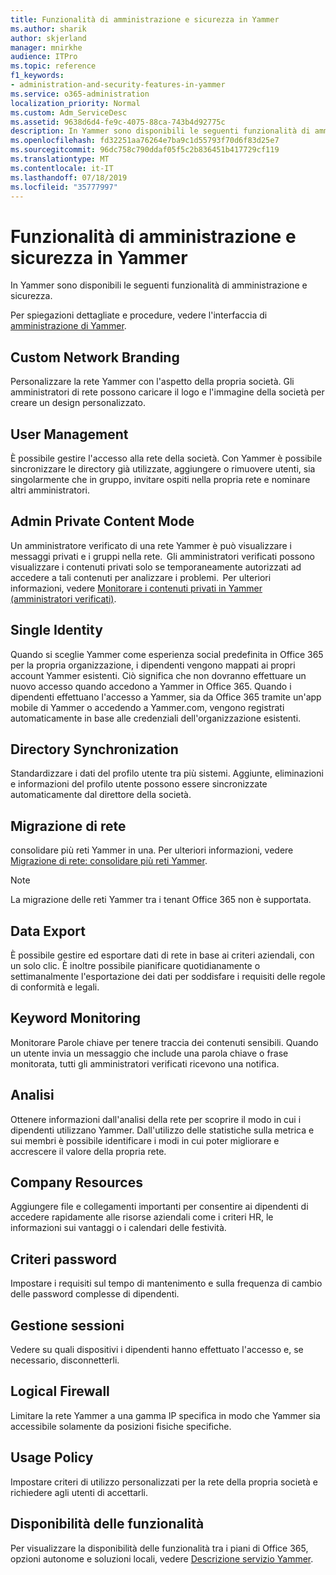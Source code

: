 ```yaml
---
title: Funzionalità di amministrazione e sicurezza in Yammer
ms.author: sharik
author: skjerland
manager: mnirkhe
audience: ITPro
ms.topic: reference
f1_keywords:
- administration-and-security-features-in-yammer
ms.service: o365-administration
localization_priority: Normal
ms.custom: Adm_ServiceDesc
ms.assetid: 9638d6d4-fe9c-4075-88ca-743b4d92775c
description: In Yammer sono disponibili le seguenti funzionalità di amministrazione e sicurezza.
ms.openlocfilehash: fd32251aa76264e7ba9c1d55793f70d6f83d25e7
ms.sourcegitcommit: 96dc758c790ddaf05f5c2b836451b417729cf119
ms.translationtype: MT
ms.contentlocale: it-IT
ms.lasthandoff: 07/18/2019
ms.locfileid: "35777997"
---
```

# <a name="administration-and-security-features-in-yammer"></a>Funzionalità di amministrazione e sicurezza in Yammer

In Yammer sono disponibili le seguenti funzionalità di amministrazione e sicurezza.
  
Per spiegazioni dettagliate e procedure, vedere l'interfaccia di [amministrazione di Yammer](https://go.microsoft.com/fwlink/?LinkId=869688).
  
## <a name="custom-network-branding"></a>Custom Network Branding
<a name="bkmk_CustomNetworkBranding"> </a>

Personalizzare la rete Yammer con l'aspetto della propria società. Gli amministratori di rete possono caricare il logo e l'immagine della società per creare un design personalizzato.
  
## <a name="user-management"></a>User Management
<a name="bkmk_UserManagement"> </a>

È possibile gestire l'accesso alla rete della società. Con Yammer è possibile sincronizzare le directory già utilizzate, aggiungere o rimuovere utenti, sia singolarmente che in gruppo, invitare ospiti nella propria rete e nominare altri amministratori.
  
## <a name="admin-private-content-mode"></a>Admin Private Content Mode
<a name="bkmk_AdminPrivate"> </a>

Un amministratore verificato di una rete Yammer è può visualizzare i messaggi privati e i gruppi nella rete.  Gli amministratori verificati possono visualizzare i contenuti privati solo se temporaneamente autorizzati ad accedere a tali contenuti per analizzare i problemi.  Per ulteriori informazioni, vedere [Monitorare i contenuti privati in Yammer (amministratori verificati)](https://go.microsoft.com/fwlink/?LinkId=627479).
  
## <a name="single-identity"></a>Single Identity
<a name="bkmk_o365_user_mapping"> </a>

Quando si sceglie Yammer come esperienza social predefinita in Office 365 per la propria organizzazione, i dipendenti vengono mappati ai propri account Yammer esistenti. Ciò significa che non dovranno effettuare un nuovo accesso quando accedono a Yammer in Office 365. Quando i dipendenti effettuano l'accesso a Yammer, sia da Office 365 tramite un'app mobile di Yammer o accedendo a Yammer.com, vengono registrati automaticamente in base alle credenziali dell'organizzazione esistenti.
  
## <a name="directory-synchronization"></a>Directory Synchronization
<a name="bkmk_DirectorySynchronization"> </a>

Standardizzare i dati del profilo utente tra più sistemi. Aggiunte, eliminazioni e informazioni del profilo utente possono essere sincronizzate automaticamente dal direttore della società.
  
## <a name="network-migration"></a>Migrazione di rete
<a name="bkmk_NetworkMigration"> </a>

consolidare più reti Yammer in una. Per ulteriori informazioni, vedere [Migrazione di rete: consolidare più reti Yammer](https://go.microsoft.com/fwlink/?LinkID=617488).
  
> [!NOTE]
> La migrazione delle reti Yammer tra i tenant Office 365 non è supportata. 
  
## <a name="data-export"></a>Data Export
<a name="bkmk_DataExport"> </a>

È possibile gestire ed esportare dati di rete in base ai criteri aziendali, con un solo clic. È inoltre possibile pianificare quotidianamente o settimanalmente l'esportazione dei dati per soddisfare i requisiti delle regole di conformità e legali.
  
## <a name="keyword-monitoring"></a>Keyword Monitoring
<a name="bkmk_KeywordMonitoring"> </a>

Monitorare Parole chiave per tenere traccia dei contenuti sensibili. Quando un utente invia un messaggio che include una parola chiave o frase monitorata, tutti gli amministratori verificati ricevono una notifica.
  
## <a name="analytics"></a>Analisi
<a name="bkmk_Analytics"> </a>

Ottenere informazioni dall'analisi della rete per scoprire il modo in cui i dipendenti utilizzano Yammer. Dall'utilizzo delle statistiche sulla metrica e sui membri è possibile identificare i modi in cui poter migliorare e accrescere il valore della propria rete.
  
## <a name="company-resources"></a>Company Resources
<a name="bkmk_CompanyResources"> </a>

Aggiungere file e collegamenti importanti per consentire ai dipendenti di accedere rapidamente alle risorse aziendali come i criteri HR, le informazioni sui vantaggi o i calendari delle festività.
  
## <a name="password-policies"></a>Criteri password
<a name="bkmk_PasswordPolicies"> </a>

Impostare i requisiti sul tempo di mantenimento e sulla frequenza di cambio delle password complesse di dipendenti.
  
## <a name="session-management"></a>Gestione sessioni
<a name="bkmk_SessionManagement"> </a>

Vedere su quali dispositivi i dipendenti hanno effettuato l'accesso e, se necessario, disconnetterli.
  
## <a name="logical-firewall"></a>Logical Firewall
<a name="bkmk_LogicalFirewall"> </a>

Limitare la rete Yammer a una gamma IP specifica in modo che Yammer sia accessibile solamente da posizioni fisiche specifiche.
  
## <a name="usage-policy"></a>Usage Policy
<a name="bkmk_UsagePolicy"> </a>

Impostare criteri di utilizzo personalizzati per la rete della propria società e richiedere agli utenti di accettarli.
  
## <a name="feature-availability"></a>Disponibilità delle funzionalità
<a name="bkmk_UsagePolicy"> </a>

Per visualizzare la disponibilità delle funzionalità tra i piani di Office 365, opzioni autonome e soluzioni locali, vedere [Descrizione servizio Yammer](yammer-service-description.md).
  

